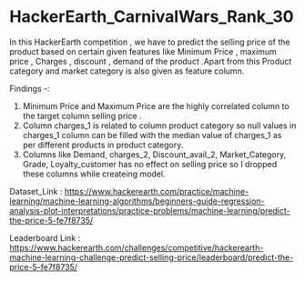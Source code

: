 # HackerEarth_CarnivalWars_Rank_30

In this HackerEarth competition , we have to predict the selling price of the product based on certain given features like Minimum Price , maximum price , Charges , discount , demand of the product .Apart from this Product category and market category is also given as feature column.

Findings -:
1) Minimum Price and Maximum Price are the highly correlated column to the target column selling price . 
2) Column charges_1 is related to column product category so null values in charges_1 column can be filled with the median value of charges_1 as per different products in product category.
3) Columns like Demand, charges_2, Discount_avail_2, Market_Category, Grade, Loyalty_customer has no effect on selling price so I dropped these columns while createing model.


Dataset_Link : https://www.hackerearth.com/practice/machine-learning/machine-learning-algorithms/beginners-guide-regression-analysis-plot-interpretations/practice-problems/machine-learning/predict-the-price-5-fe7f8735/

Leaderboard Link :  https://www.hackerearth.com/challenges/competitive/hackerearth-machine-learning-challenge-predict-selling-price/leaderboard/predict-the-price-5-fe7f8735/
